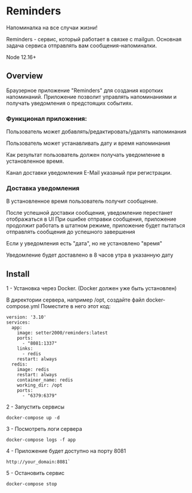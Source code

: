 

# Reminders

Напоминалка на все случаи жизни!

Reminders - сервис, который работает в связке с mailgun.
Основная задача сервиса отправлять вам сообщения-напоминалки.

Node 12.16+


## Overview

Браузерное приложение "Reminders" для создания коротких напоминаний. 
Приложение позволит управлять напоминаниями и получать уведомления о предстоящих событиях.

### Функционал приложения:

Пользователь может добавлять/редактировать/удалять напоминания

Пользователь может устанавливать дату и время напоминания

Как результат пользователь должен получать уведомление в установленное время.

Канал доставки уведомления E-Mail указаный при регистрации.

### Доставка уведомления

В установленное время пользователь получит сообщение.

После успешной доставки сообщения, уведомление перестанет отображаться в UI
При ошибке отправки сообщения, приложение продолжит работать в штатном 
режиме, приложение будет пытаться отправлять сообщения до успешного завершения

Если у уведомления есть "дата", но не установлено "время"

Уведомление будет доставлено в 8 часов утра в указанную дату


## Install

1 - Установка через Docker. (Docker должен уже быть установлен)

В директории сервера, например /opt, создайте файл docker-compose.yml
Поместите в него этот код:

```
version: '3.10'
services:
  app:
    image: setter2000/reminders:latest
    ports:
      - "8081:1337"
    links:
      - redis
    restart: always
  redis:
    image: redis
    restart: always
    container_name: redis
    working_dir: /opt
    ports:
      - "6379:6379"
```
 
 2 - Запустить сервисы
 
 ```
 docker-compose up -d
 ```

 3 - Посмотреть логи сервера 
 ```
 docker-compose logs -f app
 ```

4 - Приложение будет доступно на порту 8081

```
http://your_domain:8081`
```

5 - Остановить сервис

```
docker-compose stop
```
